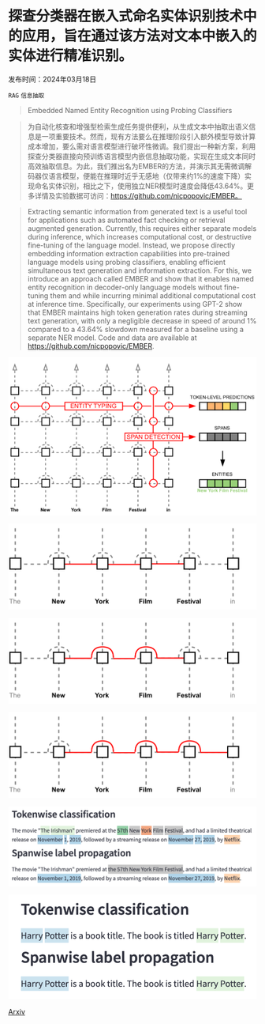 # 探查分类器在嵌入式命名实体识别技术中的应用，旨在通过该方法对文本中嵌入的实体进行精准识别。

发布时间：2024年03月18日

`RAG` `信息抽取`

> Embedded Named Entity Recognition using Probing Classifiers

> 为自动化核查和增强型检索生成任务提供便利，从生成文本中抽取出语义信息是一项重要技术。然而，现有方法要么在推理阶段引入额外模型导致计算成本增加，要么需对语言模型进行破坏性微调。我们提出一种新方案，利用探查分类器直接向预训练语言模型内嵌信息抽取功能，实现在生成文本同时高效抽取信息。为此，我们推出名为EMBER的方法，并演示其无需微调解码器仅语言模型，便能在推理时近乎无感地（仅带来约1%的速度下降）实现命名实体识别，相比之下，使用独立NER模型时速度会降低43.64%。更多详情及实验数据可访问：https://github.com/nicpopovic/EMBER。

> Extracting semantic information from generated text is a useful tool for applications such as automated fact checking or retrieval augmented generation. Currently, this requires either separate models during inference, which increases computational cost, or destructive fine-tuning of the language model. Instead, we propose directly embedding information extraction capabilities into pre-trained language models using probing classifiers, enabling efficient simultaneous text generation and information extraction. For this, we introduce an approach called EMBER and show that it enables named entity recognition in decoder-only language models without fine-tuning them and while incurring minimal additional computational cost at inference time. Specifically, our experiments using GPT-2 show that EMBER maintains high token generation rates during streaming text generation, with only a negligible decrease in speed of around 1% compared to a 43.64% slowdown measured for a baseline using a separate NER model. Code and data are available at https://github.com/nicpopovic/EMBER.

![探查分类器在嵌入式命名实体识别技术中的应用，旨在通过该方法对文本中嵌入的实体进行精准识别。](../../../paper_images/2403.11747/x1.png)

![探查分类器在嵌入式命名实体识别技术中的应用，旨在通过该方法对文本中嵌入的实体进行精准识别。](../../../paper_images/2403.11747/x2.png)

![探查分类器在嵌入式命名实体识别技术中的应用，旨在通过该方法对文本中嵌入的实体进行精准识别。](../../../paper_images/2403.11747/x3.png)

![探查分类器在嵌入式命名实体识别技术中的应用，旨在通过该方法对文本中嵌入的实体进行精准识别。](../../../paper_images/2403.11747/x4.png)

![探查分类器在嵌入式命名实体识别技术中的应用，旨在通过该方法对文本中嵌入的实体进行精准识别。](../../../paper_images/2403.11747/irishman.png)

![探查分类器在嵌入式命名实体识别技术中的应用，旨在通过该方法对文本中嵌入的实体进行精准识别。](../../../paper_images/2403.11747/harry.png)

[Arxiv](https://arxiv.org/abs/2403.11747)